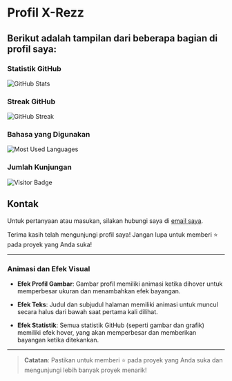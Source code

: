 # Profil X-Rezz

## Berikut adalah tampilan dari beberapa bagian di profil saya:

### Statistik GitHub
![GitHub Stats](https://github-readme-stats.vercel.app/api?username=RerezzOffc&show_icons=true&theme=radical&count_private=true&hide=prs,issues&include_all_commits=true)

### Streak GitHub
![GitHub Streak](https://github-readme-streak-stats.herokuapp.com/?user=RerezzOffc&theme=dark&hide_border=true)

### Bahasa yang Digunakan
![Most Used Languages](https://github-readme-stats.vercel.app/api/top-langs/?username=RerezzOffc&langs_count=6&theme=radical&layout=compact)

### Jumlah Kunjungan
![Visitor Badge](https://visitor-badge.laobi.icu/badge?page_id=RerezzOffc.profil-x-rezz)

## Kontak

Untuk pertanyaan atau masukan, silakan hubungi saya di [email saya](mailto:rerezzofficial@gmail.com).

Terima kasih telah mengunjungi profil saya! Jangan lupa untuk memberi ⭐ pada proyek yang Anda suka!

---

### Animasi dan Efek Visual

- **Efek Profil Gambar**: Gambar profil memiliki animasi ketika dihover untuk memperbesar ukuran dan menambahkan efek bayangan.
  
- **Efek Teks**: Judul dan subjudul halaman memiliki animasi untuk muncul secara halus dari bawah saat pertama kali dilihat.

- **Efek Statistik**: Semua statistik GitHub (seperti gambar dan grafik) memiliki efek hover, yang akan memperbesar dan memberikan bayangan ketika ditekankan.

---

> **Catatan**: Pastikan untuk memberi ⭐ pada proyek yang Anda suka dan mengunjungi lebih banyak proyek menarik!
